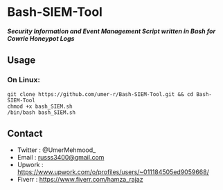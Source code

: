 # Bash-SIEM-Tool
***Security Information and Event Management Script written in Bash for Cowrie Honeypot Logs***

## Usage
### On Linux:
```
git clone https://github.com/umer-r/Bash-SIEM-Tool.git && cd Bash-SIEM-Tool
chmod +x bash_SIEM.sh
/bin/bash bash_SIEM.sh
```

## Contact
- Twitter : @UmerMehmood_
- Email   : russs3400@gmail.com
- Upwork  : https://www.upwork.com/o/profiles/users/~011184505ed9059668/
- Fiverr  : https://www.fiverr.com/hamza_rajaz